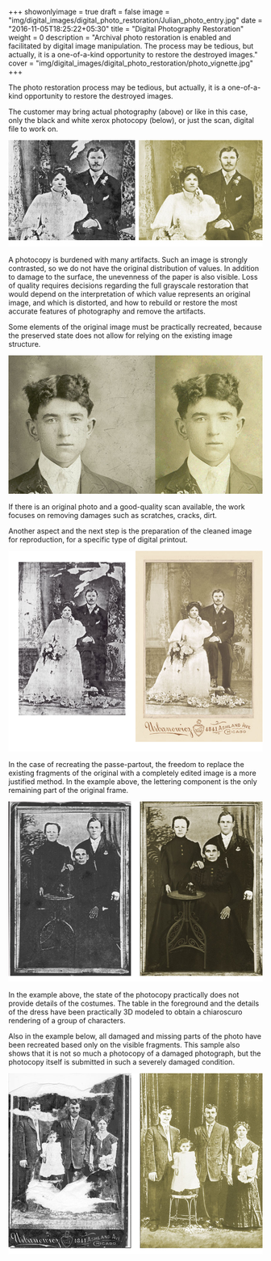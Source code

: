 +++
showonlyimage = true
draft = false
image = "img/digital_images/digital_photo_restoration/Julian_photo_entry.jpg"
date = "2016-11-05T18:25:22+05:30"
title = "Digital Photography Restoration"
weight = 0
description = "Archival photo restoration is enabled and facilitated by digital image manipulation. The process may be tedious, but actually, it is a one-of-a-kind opportunity to restore the destroyed images."
cover = "img/digital_images/digital_photo_restoration/photo_vignette.jpg"
+++

The photo restoration process may be tedious, but actually, it is a one-of-a-kind opportunity to restore the destroyed images.

<!--more-->
The customer may bring actual photography (above) or like in this case, only the black and white xerox photocopy (below), or just the scan, digital file to work on.

![sample image](/img/digital_images/digital_photo_restoration/photo_detail_1.jpg)

A photocopy is burdened with many artifacts. Such an image is strongly contrasted, so we do not have the original distribution of values. In addition to damage to the surface, the unevenness of the paper is also visible. Loss of quality requires decisions regarding the full grayscale restoration that would depend on the interpretation of which value represents an original image, and which is distorted, and how to rebuild or restore the most accurate features of photography and remove the artifacts.

Some elements of the original image must be practically recreated, because the preserved state does not allow for relying on the existing image structure.

![sample image](/img/digital_images/digital_photo_restoration/photo-4.jpg)

If there is an original photo and a good-quality scan available, the work focuses on removing damages such as scratches, cracks, dirt.

Another aspect and the next step is the preparation of the cleaned image for reproduction, for a specific type of digital printout.

![sample image](/img/digital_images/digital_photo_restoration/photo-1.jpg)

In the case of recreating the passe-partout, the freedom to replace the existing fragments of the original with a completely edited image is a more justified method. In the example above, the lettering component is the only remaining part of the original frame.

![sample image](/img/digital_images/digital_photo_restoration/photo-2.jpg)

In the example above, the state of the photocopy practically does not provide details of the costumes. The table in the foreground and the details of the dress have been practically 3D modeled to obtain a chiaroscuro rendering of a group of characters.

Also in the example below, all damaged and missing parts of the photo have been recreated based only on the visible fragments. This sample also shows that it is not so much a photocopy of a damaged photograph, but the photocopy itself is submitted in such a severely damaged condition.

![sample image](/img/digital_images/digital_photo_restoration/photo-3.jpg)
